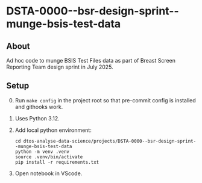 # DSTA-0000--bsr-design-sprint--munge-bsis-test-data

## About

Ad hoc code to munge BSIS Test Files data as part of Breast Screen Reporting Team design sprint in July 2025.

## Setup

0. Run `make config` in the project root so that pre-commit config is installed and githooks work.
1. Uses Python 3.12.
2. Add local python environment:

    ```shell
    cd dtos-analyse-data-science/projects/DSTA-0000--bsr-design-sprint--munge-bsis-test-data
    python -m venv .venv
    source .venv/bin/activate
    pip install -r requirements.txt
    ```

3. Open notebook in VScode.
